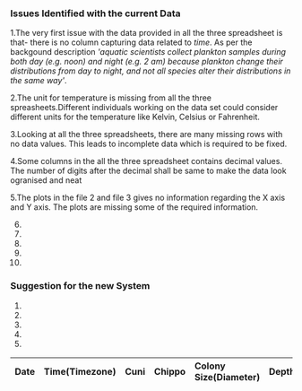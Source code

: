 ### Issues Identified with the current Data
1.The very first issue with the data provided in all the three spreadsheet is that- there is no column capturing data related to *time*. As per the backgound description *'aquatic scientists collect plankton samples during both day (e.g. noon) and night (e.g. 2 am) because plankton change their distributions from day to night, and not all species alter their distributions in the same way'*.

2.The unit for temperature is missing from all the three spreasheets.Different individuals working on the data set could consider different units for the temperature like Kelvin, Celsius or Fahrenheit.

3.Looking at all the three spreadsheets, there are many missing rows with no data values. This leads to incomplete data which is required to be fixed.

4.Some columns in the all the three spreadsheet contains decimal values. The number of digits after the decimal shall be same to make the data look ogranised and neat

5.The plots in the file 2 and file 3 gives no information regarding the X axis and Y axis. The plots are missing some of the required information.

6.

7.

8.

9.

10.

### Suggestion for the new System
1.
2.
3.
4.
5.
| Date 	| Time(Timezone) 	| Cuni 	| Chippo 	| Colony Size(Diameter) 	| Depth(Unit) 	| Temperature(Unit) 	| Chlorophylla 	|
|------	|----------------	|:-----	|:-------	|:----------------------	|:------------	|:------------------	|:-------------	|
